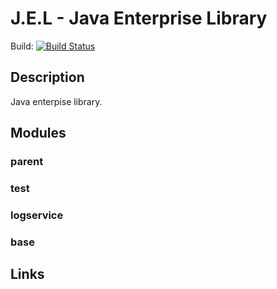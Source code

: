 J.E.L - Java Enterprise Library
===

Build: [![Build Status](https://travis-ci.org/lorislab/jel.png?branch=master)](https://travis-ci.org/lorislab/jel)

Description
-------

Java enterpise library.

Modules
-------

### parent
	
### test
	
### logservice
	
### base

Links
-------
